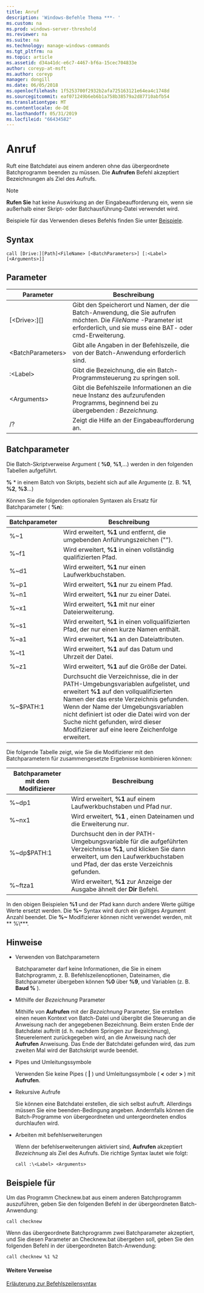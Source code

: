 ```yaml
---
title: Anruf
description: 'Windows-Befehle Thema ***- '
ms.custom: na
ms.prod: windows-server-threshold
ms.reviewer: na
ms.suite: na
ms.technology: manage-windows-commands
ms.tgt_pltfrm: na
ms.topic: article
ms.assetid: d34a41dc-e6c7-4467-bf6a-15cec704833e
author: coreyp-at-msft
ms.author: coreyp
manager: dongill
ms.date: 06/05/2018
ms.openlocfilehash: 1f5253700f2932b2afa725163121e64ea4c1748d
ms.sourcegitcommit: eaf071249b6eb6b1a758b38579a2d87710abfb54
ms.translationtype: MT
ms.contentlocale: de-DE
ms.lasthandoff: 05/31/2019
ms.locfileid: "66434582"
---
```

# <a name="call"></a>Anruf



Ruft eine Batchdatei aus einem anderen ohne das übergeordnete Batchprogramm beenden zu müssen. Die **Aufrufen** Befehl akzeptiert Bezeichnungen als Ziel des Aufrufs.

> [!NOTE]
> **Rufen Sie** hat keine Auswirkung an der Eingabeaufforderung ein, wenn sie außerhalb einer Skript- oder Batchausführung-Datei verwendet wird.

Beispiele für das Verwenden dieses Befehls finden Sie unter [Beispiele](#BKMK_examples).

## <a name="syntax"></a>Syntax

```
call [Drive:][Path]<FileName> [<BatchParameters>] [:<Label> [<Arguments>]]
```

## <a name="parameters"></a>Parameter

|           Parameter           |                                                                         Beschreibung                                                                          |
|-------------------------------|--------------------------------------------------------------------------------------------------------------------------------------------------------------|
| [\<Drive>:][<Path>]<FileName> | Gibt den Speicherort und Namen, der die Batch-Anwendung, die Sie aufrufen möchten. Die *FileName* -Parameter ist erforderlich, und sie muss eine BAT- oder cmd-Erweiterung. |
|      \<BatchParameters>       |                                            Gibt alle Angaben in der Befehlszeile, die von der Batch-Anwendung erforderlich sind.                                             |
|           :\<Label>           |                                            Gibt die Bezeichnung, die ein Batch-Programmsteuerung zu springen soll.                                             |
|         \<Arguments>          |                     Gibt die Befehlszeile Informationen an die neue Instanz des aufzurufenden Programms, beginnend bei zu übergebenden *: Bezeichnung.*                     |
|              /?               |                                                             Zeigt die Hilfe an der Eingabeaufforderung an.                                                             |

## <a name="batch-parameters"></a>Batchparameter

Die Batch-Skriptverweise Argument ( **%0**, **%1**,...) werden in den folgenden Tabellen aufgeführt.

**%** * in einem Batch von Skripts, bezieht sich auf alle Argumente (z. B. **%1**, **%2**, **%3**...)

Können Sie die folgenden optionalen Syntaxen als Ersatz für Batchparameter ( **%n**):

|Batchparameter|Beschreibung|
|---------------|-----------|
|%~1|Wird erweitert, **%1** und entfernt, die umgebenden Anführungszeichen ("").|
|%~f1|Wird erweitert, **%1** in einen vollständig qualifizierten Pfad.|
|%~d1|Wird erweitert, **%1** nur einen Laufwerkbuchstaben.|
|%~p1|Wird erweitert, **%1** nur zu einem Pfad.|
|%~n1|Wird erweitert, **%1** nur zu einer Datei.|
|%~x1|Wird erweitert, **%1** mit nur einer Dateierweiterung.|
|%~s1|Wird erweitert, **%1** in einen vollqualifizierten Pfad, der nur einen kurze Namen enthält.|
|%~a1|Wird erweitert, **%1** an den Dateiattributen.|
|%~t1|Wird erweitert, **%1** auf das Datum und Uhrzeit der Datei.|
|%~z1|Wird erweitert, **%1** auf die Größe der Datei.|
|%~$PATH:1|Durchsucht die Verzeichnisse, die in der PATH-Umgebungsvariablen aufgelistet, und erweitert **%1** auf den vollqualifizierten Namen der das erste Verzeichnis gefunden. Wenn der Name der Umgebungsvariablen nicht definiert ist oder die Datei wird von der Suche nicht gefunden, wird dieser Modifizierer auf eine leere Zeichenfolge erweitert.|

Die folgende Tabelle zeigt, wie Sie die Modifizierer mit den Batchparametern für zusammengesetzte Ergebnisse kombinieren können:

|Batchparameter mit dem Modifizierer|Beschreibung|
|-----------------------------|-----------|
|%~dp1|Wird erweitert, **%1** auf einem Laufwerkbuchstaben und Pfad nur.|
|%~nx1|Wird erweitert, **%1** , einen Dateinamen und die Erweiterung nur.|
|%~dp$PATH:1|Durchsucht den in der PATH-Umgebungsvariable für die aufgeführten Verzeichnisse **%1**, und klicken Sie dann erweitert, um den Laufwerkbuchstaben und Pfad, der das erste Verzeichnis gefunden.|
|%~ftza1|Wird erweitert, **%1** zur Anzeige der Ausgabe ähnelt der **Dir** Befehl.|

In den obigen Beispielen **%1** und der Pfad kann durch andere Werte gültige Werte ersetzt werden. Die <strong>%~</strong> Syntax wird durch ein gültiges Argument Anzahl beendet. Die <strong>%~</strong> Modifizierer können nicht verwendet werden, mit ** %\\***.

## <a name="remarks"></a>Hinweise

-   Verwenden von Batchparametern

    Batchparameter darf keine Informationen, die Sie in einem Batchprogramm, z. B. Befehlszeilenoptionen, Dateinamen, die Batchparameter übergeben können **%0** über **%9**, und Variablen (z. B. **Baud %** ).
-   Mithilfe der *Bezeichnung* Parameter

    Mithilfe von **Aufrufen** mit der *Bezeichnung* Parameter, Sie erstellen einen neuen Kontext von Batch-Datei und übergibt die Steuerung an die Anweisung nach der angegebenen Bezeichnung. Beim ersten Ende der Batchdatei auftritt (d. h. nachdem Springen zur Bezeichnung), Steuerelement zurückgegeben wird, an die Anweisung nach der **Aufrufen** Anweisung. Das Ende der Batchdatei gefunden wird, das zum zweiten Mal wird der Batchskript wurde beendet.
-   Pipes und Umleitungssymbole

    Verwenden Sie keine Pipes ( **|** ) und Umleitungssymbole ( **<** oder **>** ) mit **Aufrufen**.
-   Rekursive Aufrufe

    Sie können eine Batchdatei erstellen, die sich selbst aufruft. Allerdings müssen Sie eine beenden-Bedingung angeben. Andernfalls können die Batch-Programme von übergeordneten und untergeordneten endlos durchlaufen wird.
-   Arbeiten mit befehlserweiterungen

    Wenn der befehlserweiterungen aktiviert sind, **Aufrufen** akzeptiert *Bezeichnung* als Ziel des Aufrufs. Die richtige Syntax lautet wie folgt:

    `call :\<Label> <Arguments>`

## <a name="BKMK_examples"></a>Beispiele für

Um das Programm Checknew.bat aus einem anderen Batchprogramm auszuführen, geben Sie den folgenden Befehl in der übergeordneten Batch-Anwendung:
```
call checknew
```
Wenn das übergeordnete Batchprogramm zwei Batchparameter akzeptiert, und Sie diesen Parameter an Checknew.bat übergeben soll, geben Sie den folgenden Befehl in der übergeordneten Batch-Anwendung:
```
call checknew %1 %2
```

#### <a name="additional-references"></a>Weitere Verweise

[Erläuterung zur Befehlszeilensyntax](command-line-syntax-key.md)